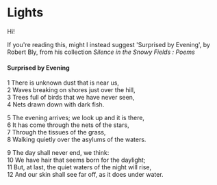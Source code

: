 # Lights

Hi!

If you're reading this, might I instead suggest 'Surprised by Evening', by Robert Bly, 
from his collection *Silence in the Snowy Fields : Poems*


#### Surprised by Evening    

1  There is unknown dust that is near us,  
2  Waves breaking on shores just over the hill,  
3  Trees full of birds that we have never seen,  
4  Nets drawn down with dark fish.  

5  The evening arrives; we look up and it is there,  
6  It has come through the nets of the stars,  
7  Through the tissues of the grass,  
8  Walking quietly over the asylums of the waters.  

9  The day shall never end, we think:  
10  We have hair that seems born for the daylight;  
11  But, at last, the quiet waters of the night will rise,  
12  And our skin shall see far off, as it does under water.

